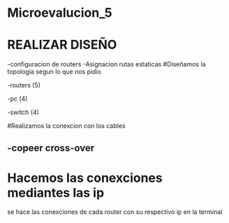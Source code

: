 # Microevalucion_5
#  REALIZAR DISEÑO 
  -configuracion de routers 
  -Asignacion rutas estaticas 
#Diseñamos la topologia segun lo que nos pidio 
   
   -routers (5)
 
  -pc (4)
 
  -switch (4)
  
#Realizamos la conexcion con los cables 
   
   -copeer cross-over
   -

# Hacemos las conexciones mediantes las ip
se hace las conexciones de cada router con su respectivo ip en la terminal
#
